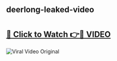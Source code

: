 ## deerlong-leaked-video 

# <h2><a href="http://freeplayer.one?title=deerlong-leaked-video&ref=21J">🔗 Click to Watch 👉🔴 VIDEO</a></h2>

<a href="http://freeplayer.one?title=deerlong-leaked-video&ref=21J" rel="nofollow" data-target="animated-image.originalLink"><img src="https://i.ibb.co.com/xMMVF88/686577567.gif" alt="Viral Video Original" style="max-width: 100%; display: inline-block;" data-target="animated-image.originalImage"></a>

